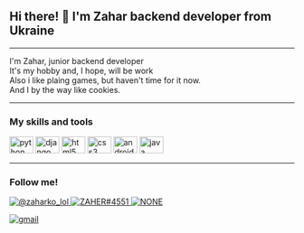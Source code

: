 ## Hi there! 👋 I'm Zahar backend developer from Ukraine

---
I'm Zahar, junior backend developer \
It's my hobby and, I hope, will be work \
Also i like plaing games, but haven't time for it now. \
And I by the way like cookies. 

---
### My skills and tools

<div align="left">
  <a href="https://www.python.org/"><img src="https://cdn.jsdelivr.net/gh/devicons/devicon/icons/python/python-original.svg" height="30" width="42" alt="python logo"  /></a>
  <a href="https://www.djangoproject.com/"><img src="https://cdn.jsdelivr.net/gh/devicons/devicon/icons/django/django-plain.svg" height="30" width="42" alt="django logo"  /></a>
  <a href="#"><img src="https://cdn.jsdelivr.net/gh/devicons/devicon/icons/html5/html5-original.svg" height="30" width="42" alt="html5 logo"  /></a>
  <a href="#"><img src="https://cdn.jsdelivr.net/gh/devicons/devicon/icons/css3/css3-original.svg" height="30" width="42" alt="css3 logo"  /></a>
  <a href="https://www.android.com/"><img src="https://cdn.jsdelivr.net/gh/devicons/devicon/icons/android/android-original.svg" height="30" width="42" alt="android logo"  /></a>
  <a href="https://www.java.com/"><img src="https://cdn.jsdelivr.net/gh/devicons/devicon/icons/java/java-original.svg" height="30" width="42" alt="java logo"  /></a>
</div>

---

### Follow me! 

<a href="https://www.instagram.com/zaharko_lol/?next=%2F"> ![@zaharko_lol](https://camo.githubusercontent.com/8d0120274ed818dd1018f71e415fd280631702ab6c8efcf08165e3a874e81c7b/68747470733a2f2f696d672e736869656c64732e696f2f7374617469632f76313f6d6573736167653d496e7374616772616d266c6f676f3d696e7374616772616d266c6162656c3d26636f6c6f723d453434303546266c6f676f436f6c6f723d7768697465266c6162656c436f6c6f723d267374796c653d666f722d7468652d6261646765)
</a>
<a href="http://discordapp.com/users/ZAHER#4551"> ![ZAHER#4551](https://camo.githubusercontent.com/47fef7bebaa09e93be37bccd2ddf1da03323e5713906808ce34136f2acd31b66/68747470733a2f2f696d672e736869656c64732e696f2f7374617469632f76313f6d6573736167653d446973636f7264266c6f676f3d646973636f7264266c6162656c3d26636f6c6f723d373238394441266c6f676f436f6c6f723d7768697465266c6162656c436f6c6f723d267374796c653d666f722d7468652d6261646765) </a>
<a href=""> ![NONE](https://camo.githubusercontent.com/4b17bf96ec09910d620801bf4537933731403ed2e8dca4bbf973ace4ae65ae4f/68747470733a2f2f696d672e736869656c64732e696f2f7374617469632f76313f6d6573736167653d4c696e6b6564496e266c6f676f3d6c696e6b6564696e266c6162656c3d26636f6c6f723d303037374235266c6f676f436f6c6f723d7768697465266c6162656c436f6c6f723d267374796c653d666f722d7468652d6261646765) </a>

<script> 
    function copy_gmail(){
        alert("Hello world!")
    }
</script>

<a href="mailto:com.zaher.ua@gmail.com"> ![gmail](https://img.shields.io/static/v1?message=Gmail&logo=gmail&label=&color=D14836&logoColor=white&labelColor=&style=for-the-badge)</a>



